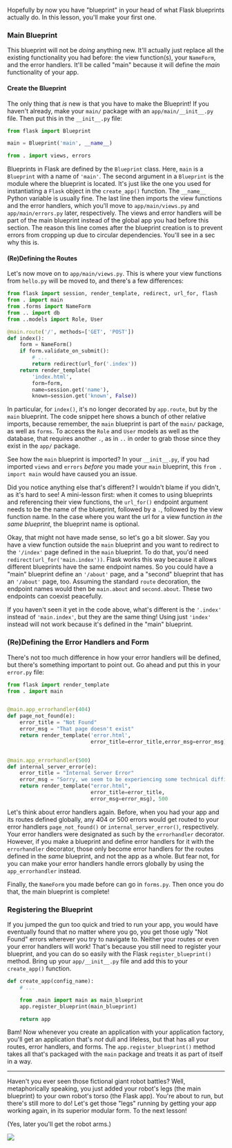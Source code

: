Hopefully by now you have "blueprint" in your head of what Flask blueprints actually do. In this lesson, you'll make your first one.

### Main Blueprint

This blueprint will not be *doing* anything new. It'll actually just replace all the existing functionality you had before: the view function(s), your `NameForm`, and the error handlers. It'll be called "main" because it will define the *main* functionality of your app.

#### Create the Blueprint

The only thing that *is* new is that you have to make the Blueprint! If you haven't already, make your `main/` package with an `app/main/__init__.py` file. Then put this in the `__init__.py` file:

```python
from flask import Blueprint

main = Blueprint('main', __name__)

from . import views, errors
```

Blueprints in Flask are defined by the `Blueprint` class. Here, `main` is a `Blueprint` with a name of `'main'`. The second argument in a `Blueprint` is the module where the blueprint is located. It's just like the one you used for instantiating a `Flask` object in the `create_app()` function. The `__name__` Python variable is usually fine. The last line then imports the view functions and the error handlers, which you'll move to `app/main/views.py` and `app/main/errors.py` later, respectively. The views and error handlers will be part of the main blueprint instead of the global app you had before this section. The reason this line comes after the blueprint creation is to prevent errors from cropping up due to circular dependencies. You'll see in a sec why this is.

#### (Re)Defining the Routes

Let's now move on to `app/main/views.py`. This is where your view functions from `hello.py` will be moved to, and there's a few differences:

```python
from flask import session, render_template, redirect, url_for, flash
from . import main
from .forms import NameForm
from .. import db
from ..models import Role, User

@main.route('/', methods=['GET', 'POST'])
def index():
    form = NameForm()
    if form.validate_on_submit():
        # ...
        return redirect(url_for('.index'))
    return render_template(
        'index.html',
        form=form,
        name=session.get('name'),
        known=session.get('known', False))
```

In particular, for `index()`, it's no longer decorated by `app.route`, but by the `main` blueprint. The code snippet here shows a bunch of other relative imports, because remember, the `main` blueprint is part of the `main/` package, as well as `forms`. To access the `Role` and `User` models as well as the database, that requires another `.`, as in `..` in order to grab those since they exist in the `app/` package.

See how the `main` blueprint is imported? In your `__init__.py`, if you had imported `views` and `errors` *before* you made your `main` blueprint, this `from . import main` would have caused you an issue.

[//]: # (need to clarify this)

Did you notice anything else that's different? I wouldn't blame if you didn't, as it's hard to see! A mini-lesson first: when it comes to using blueprints and referencing their view functions, the `url_for()` endpoint argument needs to be the name of the blueprint, followed by a `.`, followed by the view function name. In the case where you want the url for a view function *in the same blueprint*, the blueprint name is optional.

Okay, that might not have made sense, so let's go a bit slower. Say you have a view function outside the `main` blueprint and you want to redirect to the `'/index'` page defined in the `main` blueprint. To do that, you'd need `redirect(url_for('main.index'))`. Flask works this way because it allows different blueprints have the same endpoint names. So you could have a "main" blueprint define an `'/about'` page, and a "second" blueprint that has an `'/about'` page, too. Assuming the standard `route` decoration, the endpoint names would then be `main.about` and `second.about`. These two endpoints can coexist peacefully.

If you haven't seen it yet in the code above, what's different is the `'.index'` instead of `'main.index'`, but they are the same thing! Using just `'index'` instead will not work because it's defined in the "main" blueprint.

### (Re)Defining the Error Handlers and Form

There's not too much difference in how your error handlers will be defined, but there's something important to point out. Go ahead and put this in your `error.py` file:

```python
from flask import render_template
from . import main


@main.app_errorhandler(404)
def page_not_found(e):
    error_title = "Not Found"
    error_msg = "That page doesn't exist"
    return render_template('error.html',
                           error_title=error_title,error_msg=error_msg), 404


@main.app_errorhandler(500)
def internal_server_error(e):
    error_title = "Internal Server Error"
    error_msg = "Sorry, we seem to be experiencing some technical difficulties"
    return render_template("error.html",
                           error_title=error_title,
                           error_msg=error_msg), 500
```

Let's think about error handlers again. Before, when you had your app and its routes defined globally, any 404 or 500 errors would get routed to your error handlers `page_not_found()` or `internal_server_error()`, respectively. Your error handlers were designated as such by the `errorhandler` decorator. However, if you make a blueprint and define error handlers for it with the `errorhandler` decorator, those only become error handlers for the routes defined in the *same* blueprint, and not the app as a whole. But fear not, for you can make your error handlers handle errors globally by using the `app_errorhandler` instead.

Finally, the `NameForm` you made before can go in `forms.py`. Then once you do that, the main blueprint is complete!

### Registering the Blueprint

If you jumped the gun too quick and tried to run your app, you would have eventually found that no matter where you go, you get those ugly "Not Found" errors wherever you try to navigate to. Neither your routes or even your error handlers will work! That's because you still need to register your blueprint, and you can do so easily with the Flask `register_blueprint()` method. Bring up your `app/__init__.py` file and add this to your `create_app()` function.

```python
def create_app(config_name):
    # ...

    from .main import main as main_blueprint
    app.register_blueprint(main_blueprint)

    return app
```

Bam! Now whenever you create an application with your application factory, you'll get an application that's *not* dull and lifeless, but that has all your routes, error handlers, and forms. The `app.register_blueprint()` method takes all that's packaged with the `main` package and treats it as part of itself in a way.

___

Haven't you ever seen those fictional giant robot battles? Well, metaphorically speaking, you just added your robot's legs (the main blueprint) to your own robot's torso (the Flask app). You're about to run, but there's still more to do! Let's get those "legs" running by getting your app working again, in its superior modular form. To the next lesson!

(Yes, later you'll get the robot arms.)

![](https://images.unsplash.com/photo-1562461089-907f104c2b9d?ixlib=rb-1.2.1&ixid=eyJhcHBfaWQiOjEyMDd9&auto=format&fit=crop&w=634&q=80)
